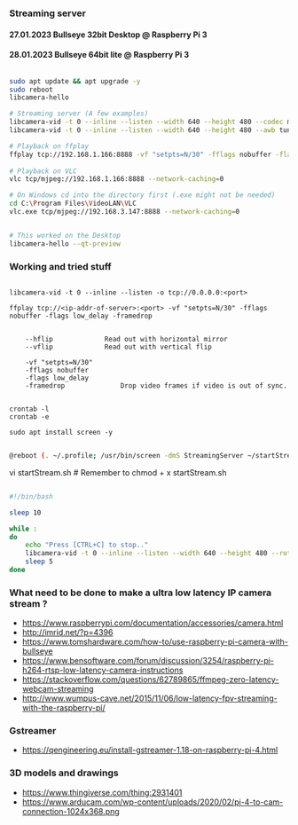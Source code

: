 ### Streaming server

#### 27.01.2023 Bullseye 32bit Desktop @ Raspberry Pi 3
#### 28.01.2023 Bullseye 64bit lite @ Raspberry Pi 3


```bash

sudo apt update && apt upgrade -y
sudo reboot
libcamera-hello

# Streaming server (A few examples)  
libcamera-vid -t 0 --inline --listen --width 640 --height 480 --codec mjpeg -n -o tcp://0.0.0.0:8888
libcamera-vid -t 0 --inline --listen --width 640 --height 480 --awb tungsten --rotation 180 --codec mjpeg -n -o tcp://0.0.0.0:8888

# Playback on ffplay
ffplay tcp://192.168.1.166:8888 -vf "setpts=N/30" -fflags nobuffer -flags low_delay -framedrop
 
# Playback on VLC
vlc tcp/mjpeg://192.168.1.166:8888 --network-caching=0

# On Windows cd into the directory first (.exe might not be needed)
cd C:\Program Files\VideoLAN\VLC
vlc.exe tcp/mjpeg://192.168.3.147:8888 --network-caching=0


# This worked on the Desktop
libcamera-hello --qt-preview


```



### Working and tried stuff

```

libcamera-vid -t 0 --inline --listen -o tcp://0.0.0.0:<port>

ffplay tcp://<ip-addr-of-server>:<port> -vf "setpts=N/30" -fflags nobuffer -flags low_delay -framedrop


	--hflip				Read out with horizontal mirror
	--vflip				Read out with vertical flip

	-vf "setpts=N/30"
	-fflags nobuffer
	-flags low_delay
	-framedrop				Drop video frames if video is out of sync.


```

```
crontab -l
crontab -e

sudo apt install screen -y
```

```bash 

@reboot (. ~/.profile; /usr/bin/screen -dmS StreamingServer ~/startStream.sh)

```
vi startStream.sh   # Remember to chmod + x startStream.sh

```bash

#!/bin/bash

sleep 10

while :
do
	echo "Press [CTRL+C] to stop.."
	libcamera-vid -t 0 --inline --listen --width 640 --height 480 --rotation 180 --codec mjpeg -n -o tcp://0.0.0.0:8888
	sleep 5
done

```





### What need to be done to make a ultra low latency IP camera stream ?

* https://www.raspberrypi.com/documentation/accessories/camera.html
* http://imrid.net/?p=4396
* https://www.tomshardware.com/how-to/use-raspberry-pi-camera-with-bullseye
* https://www.bensoftware.com/forum/discussion/3254/raspberry-pi-h264-rtsp-low-latency-camera-instructions
* https://stackoverflow.com/questions/62789865/ffmpeg-zero-latency-webcam-streaming
* http://www.wumpus-cave.net/2015/11/06/low-latency-fpv-streaming-with-the-raspberry-pi/

### Gstreamer
* https://qengineering.eu/install-gstreamer-1.18-on-raspberry-pi-4.html

### 3D models and drawings

* https://www.thingiverse.com/thing:2931401
* https://www.arducam.com/wp-content/uploads/2020/02/pi-4-to-cam-connection-1024x368.png

